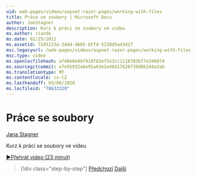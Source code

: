 ```yaml
---
uid: web-pages/videos/aspnet-razor-pages/working-with-files
title: Práce se soubory | Microsoft Docs
author: JoeStagner
description: Kurz k práci se soubory ve videu
ms.author: riande
ms.date: 02/25/2011
ms.assetid: 7245123a-244d-4665-bff4-5238d5ad3427
msc.legacyurl: /web-pages/videos/aspnet-razor-pages/working-with-files
msc.type: video
ms.openlocfilehash: af40e6b4bf919783ef2e3cc1118783bf7e346074
ms.sourcegitcommit: e7e91932a6e91a63e2e46417626f39d6b244a3ab
ms.translationtype: MT
ms.contentlocale: cs-CZ
ms.lasthandoff: 03/06/2020
ms.locfileid: "78633320"
---
```

# <a name="working-with-files"></a>Práce se soubory

[Jana Stagner](https://github.com/JoeStagner)

Kurz k práci se soubory ve videu

[&#9654;Přehrát video (23 minut)](https://channel9.msdn.com/Blogs/ASP-NET-Site-Videos/working-with-files)

> [!div class="step-by-step"]
> [Předchozí](displaying-data-in-a-chart-part-2.md)
> [Další](working-with-images.md)
